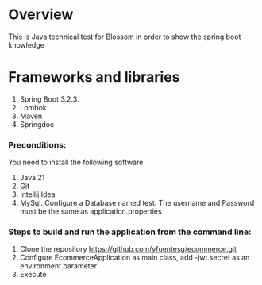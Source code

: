 # Overview

This is Java technical test for Blossom in order to show the spring boot knowledge

# Frameworks and libraries
1. Spring Boot 3.2.3.
2. Lombok
3. Maven
4. Springdoc

### Preconditions:
You need to install the following software
1. Java 21
2. Git
3. Intellij Idea
4. MySql. Configure a Database named test. 
   The username and Password must be the same as application.properties


### Steps to build and run the application from the command line:
1. Clone the repository https://github.com/yfuentesg/ecommerce.git
2. Configure EcommerceApplication as main class, add -jwt.secret as an environment parameter 
3. Execute